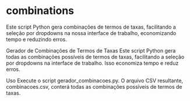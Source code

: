 # combinations
Este script Python gera combinações de termos de taxas, facilitando a seleção por dropdowns na nossa interface de trabalho, economizando tempo e reduzindo erros.


Gerador de Combinações de Termos de Taxas
Este script Python gera todas as combinações possíveis de termos de taxas, facilitando a seleção por dropdowns na interface de trabalho. Isso economiza tempo e reduz erros.

Uso
Execute o script gerador_combinacoes.py.
O arquivo CSV resultante, combinacoes.csv, conterá todas as combinações possíveis de termos de taxas.
